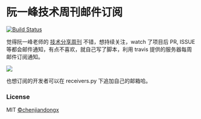 # 阮一峰技术周刊邮件订阅

[![Build Status](https://travis-ci.org/chenjiandongx/weekly-email-subscribe.svg?branch=master)](https://travis-ci.org/chenjiandongx/weekly-email-subscribe)

觉得阮一峰老师的 [技术分享周刊](https://github.com/ruanyf/weekly) 不错，想持续关注，watch 了项目后 PR, ISSUE 等都会邮件通知，有点不喜欢，就自己写了脚本，利用 travis 提供的服务器每周邮件订阅通知。

![](https://user-images.githubusercontent.com/19553554/47258124-3e16d980-d4c9-11e8-8f48-0003e7297341.png)

也想订阅的开发者可以在 receivers.py 下追加自己的邮箱哈。

### License
MIT [©chenjiandongx](https://github.com/chenjiandongx)
